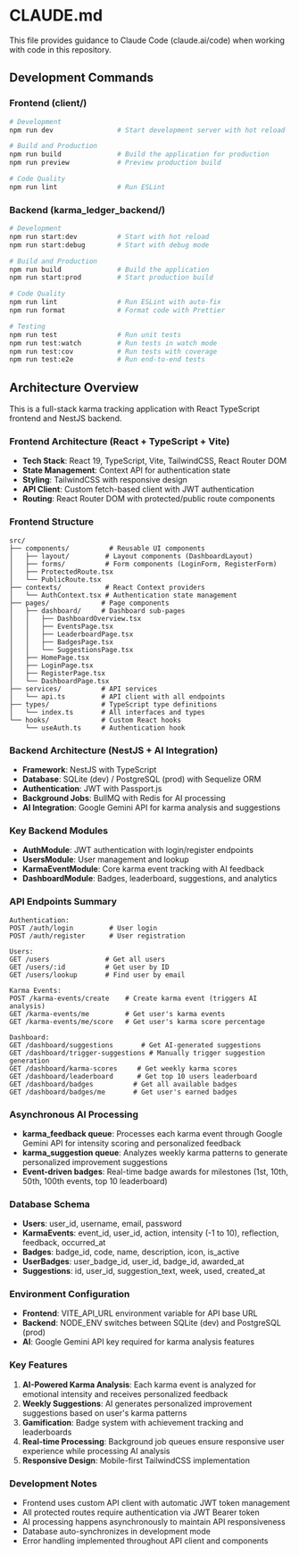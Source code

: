 # CLAUDE.md

This file provides guidance to Claude Code (claude.ai/code) when working with code in this repository.

## Development Commands

### Frontend (client/)
```bash
# Development
npm run dev                # Start development server with hot reload

# Build and Production
npm run build              # Build the application for production
npm run preview            # Preview production build

# Code Quality
npm run lint               # Run ESLint
```

### Backend (karma_ledger_backend/)
```bash
# Development
npm run start:dev          # Start with hot reload
npm run start:debug        # Start with debug mode

# Build and Production
npm run build              # Build the application
npm run start:prod         # Start production build

# Code Quality
npm run lint               # Run ESLint with auto-fix
npm run format             # Format code with Prettier

# Testing
npm run test               # Run unit tests
npm run test:watch         # Run tests in watch mode
npm run test:cov           # Run tests with coverage
npm run test:e2e           # Run end-to-end tests
```

## Architecture Overview

This is a full-stack karma tracking application with React TypeScript frontend and NestJS backend.

### Frontend Architecture (React + TypeScript + Vite)
- **Tech Stack**: React 19, TypeScript, Vite, TailwindCSS, React Router DOM
- **State Management**: Context API for authentication state
- **Styling**: TailwindCSS with responsive design
- **API Client**: Custom fetch-based client with JWT authentication
- **Routing**: React Router DOM with protected/public route components

### Frontend Structure
```
src/
├── components/          # Reusable UI components
│   ├── layout/         # Layout components (DashboardLayout)
│   ├── forms/          # Form components (LoginForm, RegisterForm)
│   ├── ProtectedRoute.tsx
│   └── PublicRoute.tsx
├── contexts/           # React Context providers
│   └── AuthContext.tsx # Authentication state management
├── pages/             # Page components
│   ├── dashboard/     # Dashboard sub-pages
│   │   ├── DashboardOverview.tsx
│   │   ├── EventsPage.tsx
│   │   ├── LeaderboardPage.tsx
│   │   ├── BadgesPage.tsx
│   │   └── SuggestionsPage.tsx
│   ├── HomePage.tsx
│   ├── LoginPage.tsx
│   ├── RegisterPage.tsx
│   └── DashboardPage.tsx
├── services/          # API services
│   └── api.ts         # API client with all endpoints
├── types/             # TypeScript type definitions
│   └── index.ts       # All interfaces and types
└── hooks/             # Custom React hooks
    └── useAuth.ts     # Authentication hook
```

### Backend Architecture (NestJS + AI Integration)
- **Framework**: NestJS with TypeScript
- **Database**: SQLite (dev) / PostgreSQL (prod) with Sequelize ORM
- **Authentication**: JWT with Passport.js
- **Background Jobs**: BullMQ with Redis for AI processing
- **AI Integration**: Google Gemini API for karma analysis and suggestions

### Key Backend Modules
- **AuthModule**: JWT authentication with login/register endpoints
- **UsersModule**: User management and lookup
- **KarmaEventModule**: Core karma event tracking with AI feedback
- **DashboardModule**: Badges, leaderboard, suggestions, and analytics

### API Endpoints Summary
```
Authentication:
POST /auth/login         # User login
POST /auth/register      # User registration

Users:
GET /users              # Get all users
GET /users/:id          # Get user by ID
GET /users/lookup       # Find user by email

Karma Events:
POST /karma-events/create    # Create karma event (triggers AI analysis)
GET /karma-events/me         # Get user's karma events
GET /karma-events/me/score   # Get user's karma score percentage

Dashboard:
GET /dashboard/suggestions       # Get AI-generated suggestions
GET /dashboard/trigger-suggestions # Manually trigger suggestion generation
GET /dashboard/karma-scores     # Get weekly karma scores
GET /dashboard/leaderboard      # Get top 10 users leaderboard
GET /dashboard/badges          # Get all available badges
GET /dashboard/badges/me       # Get user's earned badges
```

### Asynchronous AI Processing
- **karma_feedback queue**: Processes each karma event through Google Gemini API for intensity scoring and personalized feedback
- **karma_suggestion queue**: Analyzes weekly karma patterns to generate personalized improvement suggestions
- **Event-driven badges**: Real-time badge awards for milestones (1st, 10th, 50th, 100th events, top 10 leaderboard)

### Database Schema
- **Users**: user_id, username, email, password
- **KarmaEvents**: event_id, user_id, action, intensity (-1 to 10), reflection, feedback, occurred_at
- **Badges**: badge_id, code, name, description, icon, is_active
- **UserBadges**: user_badge_id, user_id, badge_id, awarded_at
- **Suggestions**: id, user_id, suggestion_text, week, used, created_at

### Environment Configuration
- **Frontend**: VITE_API_URL environment variable for API base URL
- **Backend**: NODE_ENV switches between SQLite (dev) and PostgreSQL (prod)
- **AI**: Google Gemini API key required for karma analysis features

### Key Features
1. **AI-Powered Karma Analysis**: Each karma event is analyzed for emotional intensity and receives personalized feedback
2. **Weekly Suggestions**: AI generates personalized improvement suggestions based on user's karma patterns
3. **Gamification**: Badge system with achievement tracking and leaderboards
4. **Real-time Processing**: Background job queues ensure responsive user experience while processing AI analysis
5. **Responsive Design**: Mobile-first TailwindCSS implementation

### Development Notes
- Frontend uses custom API client with automatic JWT token management
- All protected routes require authentication via JWT Bearer token
- AI processing happens asynchronously to maintain API responsiveness
- Database auto-synchronizes in development mode
- Error handling implemented throughout API client and components